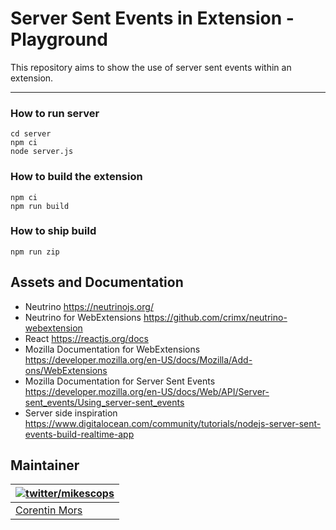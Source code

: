 # Server Sent Events in Extension - Playground

This repository aims to show the use of server sent events within an extension.

---

### How to run server

```
cd server
npm ci
node server.js
```

### How to build the extension

```
npm ci
npm run build
```

### How to ship build

```
npm run zip
```

## Assets and Documentation

-   Neutrino https://neutrinojs.org/
-   Neutrino for WebExtensions https://github.com/crimx/neutrino-webextension
-   React https://reactjs.org/docs
-   Mozilla Documentation for WebExtensions https://developer.mozilla.org/en-US/docs/Mozilla/Add-ons/WebExtensions
-   Mozilla Documentation for Server Sent Events https://developer.mozilla.org/en-US/docs/Web/API/Server-sent_events/Using_server-sent_events
-   Server side inspiration https://www.digitalocean.com/community/tutorials/nodejs-server-sent-events-build-realtime-app

## Maintainer

| [![twitter/mikescops](https://avatars0.githubusercontent.com/u/4266283?s=100&v=4)](https://pixelswap.fr 'Personal Website') |
| --------------------------------------------------------------------------------------------------------------------------- |
| [Corentin Mors](https://pixelswap.fr/)                                                                                      |
